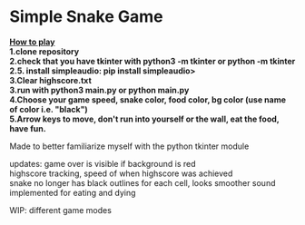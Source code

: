 # Simple Snake Game  
<ins>**How to play**</ins>  
**1.clone repository**   
**2.check that you have tkinter with python3 -m tkinter or python -m tkinter**  
**2.5. install simpleaudio: pip install simpleaudio>**  
**3.Clear highscore.txt**  
**3.run with python3 main.py or python main.py**    
**4.Choose your game speed, snake color, food color, bg color (use name of color i.e. "black")**     
**5.Arrow keys to move, don't run into yourself or the wall, eat the food, have fun.**  

Made to better familiarize myself with the python tkinter module

updates: game over is visible if background is red  
         highscore tracking, speed of when highscore was achieved  
         snake no longer has black outlines for each cell, looks smoother
         sound implemented for eating and dying

WIP: different game modes
